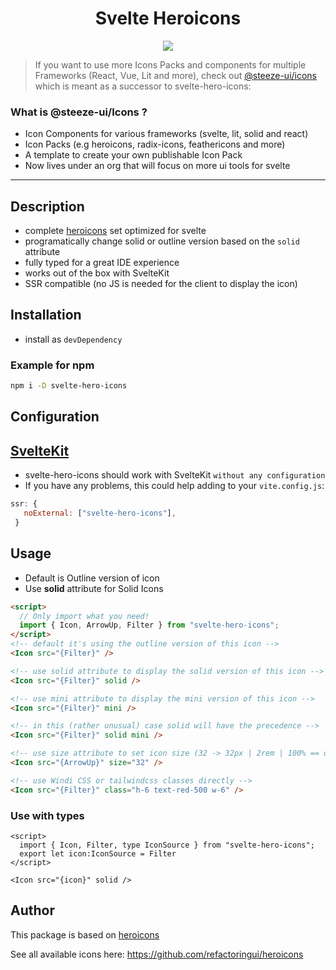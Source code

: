 <div align="center">
  <h1>Svelte Heroicons</h1>
  <a href="https://www.npmjs.com/package/svelte-hero-icons"><img src="https://img.shields.io/npm/v/svelte-hero-icons.svg?style=flat" /></a>
</div>

> If you want to use more Icons Packs and components for multiple Frameworks (React, Vue, Lit and more), check out [@steeze-ui/icons](https://github.com/steeze-ui/icons) which is meant as a successor to svelte-hero-icons:

### What is @steeze-ui/Icons ?

- Icon Components for various frameworks (svelte, lit, solid and react)
- Icon Packs (e.g heroicons, radix-icons, feathericons and more)
- A template to create your own publishable Icon Pack
- Now lives under an org that will focus on more ui tools for svelte

---

## Description

- complete [heroicons](https://heroicons.dev/) set optimized for svelte
- programatically change solid or outline version based on the `solid` attribute
- fully typed for a great IDE experience
- works out of the box with SvelteKit
- SSR compatible (no JS is needed for the client to display the icon)

## Installation

- install as `devDependency`

### Example for npm

```bash
npm i -D svelte-hero-icons
```

## Configuration

## [SvelteKit](https://github.com/sveltejs/kit)

- svelte-hero-icons should work with SvelteKit `without any configuration`
- If you have any problems, this could help adding to your `vite.config.js`:

```js
ssr: {
   noExternal: ["svelte-hero-icons"],
 }
```

## Usage

- Default is Outline version of icon
- Use **solid** attribute for Solid Icons

```html
<script>
  // Only import what you need!
  import { Icon, ArrowUp, Filter } from "svelte-hero-icons";
</script>
<!-- default it's using the outline version of this icon -->
<Icon src="{Filter}" />

<!-- use solid attribute to display the solid version of this icon -->
<Icon src="{Filter}" solid />

<!-- use mini attribute to display the mini version of this icon -->
<Icon src="{Filter}" mini />

<!-- in this (rather unusual) case solid will have the precedence -->
<Icon src="{Filter}" solid mini />

<!-- use size attribute to set icon size (32 -> 32px | 2rem | 100% == default ) -->
<Icon src="{ArrowUp}" size="32" />

<!-- use Windi CSS or tailwindcss classes directly -->
<Icon src="{Filter}" class="h-6 text-red-500 w-6" />
```

### Use with types

```svelte
<script>
  import { Icon, Filter, type IconSource } from "svelte-hero-icons";
  export let icon:IconSource = Filter
</script>

<Icon src="{icon}" solid />
```

## Author

This package is based on [heroicons](https://github.com/refactoringui/heroicons)

See all available icons here: https://github.com/refactoringui/heroicons
